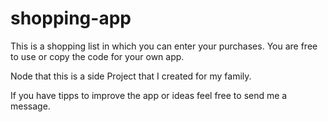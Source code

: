 # shopping-app

This is a shopping list in which you can enter your purchases. You are free to use or copy the code for your own app.

Node that this is a side Project that I created for my family.

If you have tipps to improve the app or ideas feel free to send me a message.
